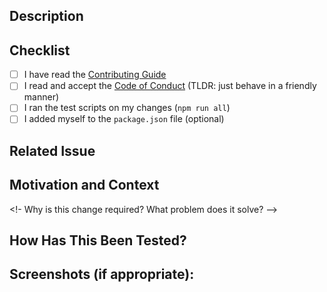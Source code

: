 <!--- Provide a short, general summary of your changes in the Title above -->

## Description
<!-- Describe your changes in detail -->

## Checklist
- [ ] I have read the [Contributing Guide](../Contributing.md)
- [ ] I read and accept the [Code of Conduct](../Code_of_Conduct.md) (TLDR: just behave in a friendly manner)
- [ ] I ran the test scripts on my changes (`npm run all`)
- [ ] I added myself to the `package.json` file (optional)

## Related Issue
<!-- If there is an issue related to this PR or this PR fixes the issue, please add it here: -->

## Motivation and Context
<!- Why is this change required? What problem does it solve? -->

## How Has This Been Tested?
<!-- Please describe in detail how you tested your changes. -->
<!-- Include details of your testing environment, and the tests you ran to -->
<!-- see how your change affects other areas of the code, etc. -->

## Screenshots (if appropriate):
